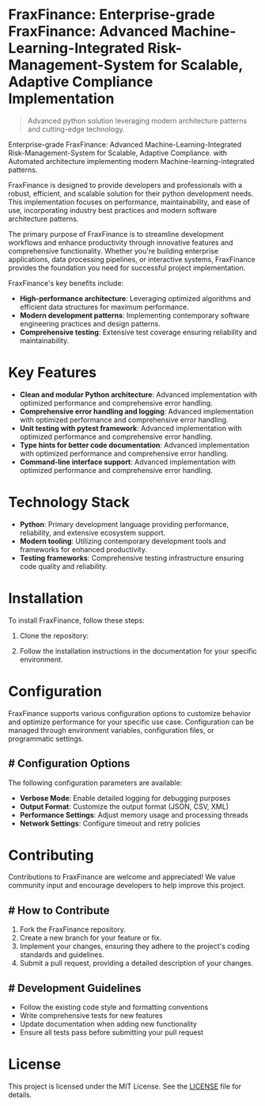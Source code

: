 <!-- fallback_FraxFinance_20251029015543_24291 -->

# FraxFinance: Enterprise-grade FraxFinance: Advanced Machine-Learning-Integrated Risk-Management-System for Scalable, Adaptive Compliance Implementation
> Advanced python solution leveraging modern architecture patterns and cutting-edge technology.

Enterprise-grade FraxFinance: Advanced Machine-Learning-Integrated Risk-Management-System for Scalable, Adaptive Compliance. with Automated architecture implementing modern Machine-learning-integrated patterns.

FraxFinance is designed to provide developers and professionals with a robust, efficient, and scalable solution for their python development needs. This implementation focuses on performance, maintainability, and ease of use, incorporating industry best practices and modern software architecture patterns.

The primary purpose of FraxFinance is to streamline development workflows and enhance productivity through innovative features and comprehensive functionality. Whether you're building enterprise applications, data processing pipelines, or interactive systems, FraxFinance provides the foundation you need for successful project implementation.

FraxFinance's key benefits include:

* **High-performance architecture**: Leveraging optimized algorithms and efficient data structures for maximum performance.
* **Modern development patterns**: Implementing contemporary software engineering practices and design patterns.
* **Comprehensive testing**: Extensive test coverage ensuring reliability and maintainability.

# Key Features

* **Clean and modular Python architecture**: Advanced implementation with optimized performance and comprehensive error handling.
* **Comprehensive error handling and logging**: Advanced implementation with optimized performance and comprehensive error handling.
* **Unit testing with pytest framework**: Advanced implementation with optimized performance and comprehensive error handling.
* **Type hints for better code documentation**: Advanced implementation with optimized performance and comprehensive error handling.
* **Command-line interface support**: Advanced implementation with optimized performance and comprehensive error handling.

# Technology Stack

* **Python**: Primary development language providing performance, reliability, and extensive ecosystem support.
* **Modern tooling**: Utilizing contemporary development tools and frameworks for enhanced productivity.
* **Testing frameworks**: Comprehensive testing infrastructure ensuring code quality and reliability.

# Installation

To install FraxFinance, follow these steps:

1. Clone the repository:


2. Follow the installation instructions in the documentation for your specific environment.

# Configuration

FraxFinance supports various configuration options to customize behavior and optimize performance for your specific use case. Configuration can be managed through environment variables, configuration files, or programmatic settings.

## # Configuration Options

The following configuration parameters are available:

* **Verbose Mode**: Enable detailed logging for debugging purposes
* **Output Format**: Customize the output format (JSON, CSV, XML)
* **Performance Settings**: Adjust memory usage and processing threads
* **Network Settings**: Configure timeout and retry policies

# Contributing

Contributions to FraxFinance are welcome and appreciated! We value community input and encourage developers to help improve this project.

## # How to Contribute

1. Fork the FraxFinance repository.
2. Create a new branch for your feature or fix.
3. Implement your changes, ensuring they adhere to the project's coding standards and guidelines.
4. Submit a pull request, providing a detailed description of your changes.

## # Development Guidelines

* Follow the existing code style and formatting conventions
* Write comprehensive tests for new features
* Update documentation when adding new functionality
* Ensure all tests pass before submitting your pull request

# License

This project is licensed under the MIT License. See the [LICENSE](https://github.com/emrullahgit1/FraxFinance/blob/main/LICENSE) file for details.
